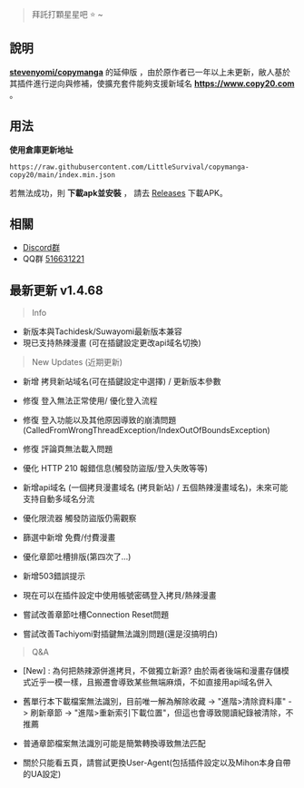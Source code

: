 > 拜託打顆星星吧 :star: ~
## 說明 
[**stevenyomi/copymanga**](https://github.com/stevenyomi/copymanga) 的延伸版 ，由於原作者已一年以上未更新，敝人基於其插件進行逆向與修補，使擴充套件能夠支援新域名 **https://www.copy20.com** 。

## 用法
**使用倉庫更新地址**

`https://raw.githubusercontent.com/LittleSurvival/copymanga-copy20/main/index.min.json`

若無法成功，則 **下載apk並安裝** ， 請去 [Releases](https://github.com/LittleSurvival/copymanga-copy20/releases) 下載APK。

## 相關
- [Discord群](https://discord.gg/kE2VAZk2pd)
- QQ群 [516631221](https://qm.qq.com/q/uPGMxTrBIe)

## 最新更新 v1.4.68

> Info
+ 新版本與Tachidesk/Suwayomi最新版本兼容
+ 現已支持熱辣漫畫 (可在插鍵設定更改api域名切換)

> New Updates (近期更新)
+ 新增 拷貝新站域名(可在插鍵設定中選擇) / 更新版本參數
+ 修復 登入無法正常使用/ 優化登入流程
+ 修復 登入功能以及其他原因導致的崩潰問題 (CalledFromWrongThreadException/IndexOutOfBoundsException)
+ 修復 評論頁無法載入問題
+ 優化 HTTP 210 報錯信息(觸發防盜版/登入失敗等等)

+ 新增api域名 (一個拷貝漫畫域名 (拷貝新站) / 五個熱辣漫畫域名)，未來可能支持自動多域名分流
+ 優化限流器 觸發防盜版仍需觀察
+ 篩選中新增 免費/付費漫畫
+ 優化章節吐槽排版(第四次了...)
+ 新增503錯誤提示
+ 現在可以在插件設定中使用帳號密碼登入拷貝/熱辣漫畫

+ 嘗試改善章節吐槽Connection Reset問題
+ 嘗試改善Tachiyomi對插鍵無法識別問題(還是沒搞明白)


> Q&A
+ [New] : 為何把熱辣源併進拷貝，不做獨立新源? 由於兩者後端和漫畫存儲模式近乎一模一樣，且搬遷會導致某些無端麻煩，不如直接用api域名併入

+ 舊單行本下載檔案無法識別，目前唯一解為解除收藏 -> "進階>清除資料庫" -> 刷新章節 -> "進階>重新索引下載位置"，但這也會導致閱讀紀錄被清除，不推薦
+ 普通章節檔案無法識別可能是簡繁轉換導致無法匹配
+ 關於只能看五頁，請嘗試更換User-Agent(包括插件設定以及Mihon本身自帶的UA設定)